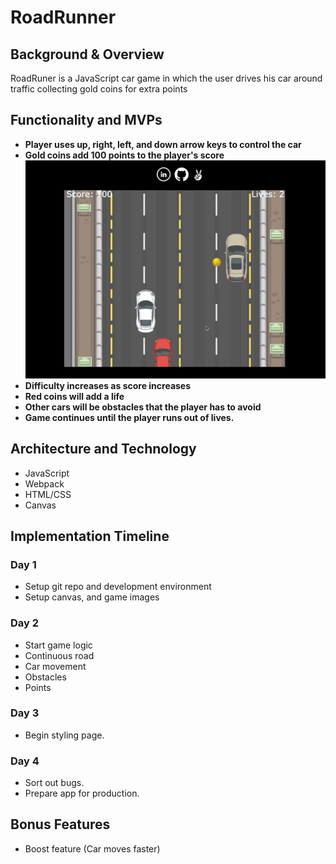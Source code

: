 # RoadRunner
## Background & Overview
RoadRuner is a JavaScript car game in which the user drives his car around traffic collecting gold coins for extra points
## Functionality and MVPs
- **Player uses up, right, left, and down arrow keys to control the car**
- **Gold coins add 100 points to the player's score**
![Gold Coin](./src/images/gold_coin.gif)
- **Difficulty increases as score increases**
- **Red coins will add a life**
- **Other cars will be obstacles that the player has to avoid**
- **Game continues until the player runs out of lives.**
## Architecture and Technology
- JavaScript
- Webpack
- HTML/CSS
- Canvas
## Implementation Timeline
### Day 1
- Setup git repo and development environment
- Setup canvas, and game images
### Day 2
- Start game logic
- Continuous road
- Car movement
- Obstacles
- Points
### Day 3
- Begin styling page.
### Day 4
- Sort out bugs.
- Prepare app for production.
## Bonus Features
- Boost feature (Car moves faster)